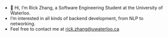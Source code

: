- 👋 Hi, I’m Rick Zhang, a Software Engineering Student at the University of Waterloo.
-  I’m interested in all kinds of backend development, from NLP to networking. 
-  Feel free to contact me at rick.zhang@uwaterloo.ca



<!---
rickzhang716/rickzhang716 is a ✨ special ✨ repository because its `README.md` (this file) appears on your GitHub profile.
You can click the Preview link to take a look at your changes.
--->
